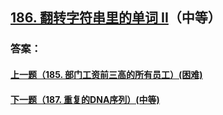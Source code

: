 ## [186. 翻转字符串里的单词 II](https://leetcode-cn.com/problems/reverse-words-in-a-string-ii/)（中等）





### 答案：



#### [上一题（185. 部门工资前三高的所有员工）(困难)](https://github.com/sdwwld/leetCode/blob/master/src/main/java/com/wld/java/leetcode/leetCode0185.md)

#### [下一题（187. 重复的DNA序列）(中等)](https://github.com/sdwwld/leetCode/blob/master/src/main/java/com/wld/java/leetcode/leetCode0187.md)